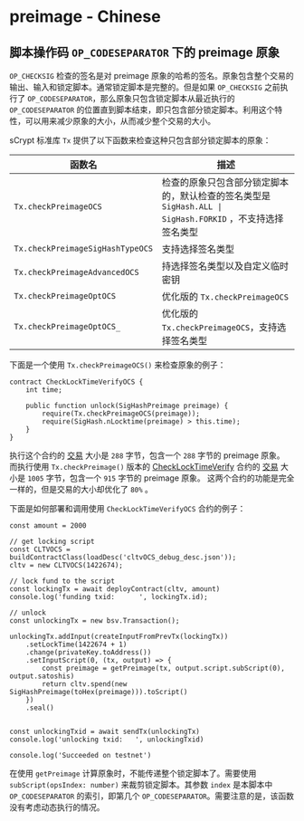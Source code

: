 # preimage - Chinese

## 脚本操作码 `OP_CODESEPARATOR` 下的 preimage 原象

`OP_CHECKSIG` 检查的签名是对 preimage 原象的哈希的签名。原象包含整个交易的输出、输入和锁定脚本。通常锁定脚本是完整的。但是如果 `OP_CHECKSIG` 之前执行了 `OP_CODESEPARATOR`，那么原象只包含锁定脚本从最近执行的 `OP_CODESEPARATOR` 的位置直到脚本结束，即只包含部分锁定脚本。利用这个特性，可以用来减少原象的大小，从而减少整个交易的大小。

sCrypt 标准库 `Tx` 提供了以下函数来检查这种只包含部分锁定脚本的原象：

| 函数名                              | 描述                                                                    |
| -------------------------------- | --------------------------------------------------------------------- |
| `Tx.checkPreimageOCS`            | 检查的原象只包含部分锁定脚本的，默认检查的签名类型是 `SigHash.ALL \| SigHash.FORKID` ，不支持选择签名类型 |
| `Tx.checkPreimageSigHashTypeOCS` | 支持选择签名类型                                                              |
| `Tx.checkPreimageAdvancedOCS`    | 持选择签名类型以及自定义临时密钥                                                      |
| `Tx.checkPreimageOptOCS`         | 优化版的 `Tx.checkPreimageOCS`                                            |
| `Tx.checkPreimageOptOCS_`        | 优化版的 `Tx.checkPreimageOCS`，支持选择签名类型                                   |

下面是一个使用 `Tx.checkPreimageOCS()` 来检查原象的例子：

```
contract CheckLockTimeVerifyOCS {
    int time;

    public function unlock(SigHashPreimage preimage) {
        require(Tx.checkPreimageOCS(preimage));
        require(SigHash.nLocktime(preimage) > this.time);
    }
}
```

执行这个合约的 [交易](https://classic-test.whatsonchain.com/tx/430b65cde01692579be1159077c7c09b29f96aa654771301dbae5d6e602b2284) 大小是 `288` 字节，包含一个 `288` 字节的 preimage 原象。 而执行使用 `Tx.checkPreimage()` 版本的 [CheckLockTimeVerify](https://github.com/sCrypt-Inc/boilerplate/blob/master/contracts/cltv.scrypt) 合约的 [交易](https://classic-test.whatsonchain.com/tx/7b72fc1e8cc8229d9c54675bf1011ec96291257927e989e53d98a3130f2d9248) 大小是 `1005` 字节，包含一个 `915` 字节的 preimage 原象。 这两个合约的功能是完全一样的，但是交易的大小却优化了 `80%` 。

下面是如何部署和调用使用 `CheckLockTimeVerifyOCS` 合约的例子：

```
const amount = 2000

// get locking script
const CLTVOCS = buildContractClass(loadDesc('cltvOCS_debug_desc.json'));
cltv = new CLTVOCS(1422674);

// lock fund to the script
const lockingTx = await deployContract(cltv, amount)
console.log('funding txid:      ', lockingTx.id);

// unlock
const unlockingTx = new bsv.Transaction();

unlockingTx.addInput(createInputFromPrevTx(lockingTx))
    .setLockTime(1422674 + 1)
    .change(privateKey.toAddress())
    .setInputScript(0, (tx, output) => {
        const preimage = getPreimage(tx, output.script.subScript(0), output.satoshis)
        return cltv.spend(new SigHashPreimage(toHex(preimage))).toScript()
    })
    .seal()


const unlockingTxid = await sendTx(unlockingTx)
console.log('unlocking txid:   ', unlockingTxid)

console.log('Succeeded on testnet')
```

在使用 `getPreimage` 计算原象时，不能传递整个锁定脚本了。需要使用 `subScript(opsIndex: number)` 来裁剪锁定脚本。其参数 `index` 是本脚本中 `OP_CODESEPARATOR` 的索引，即第几个 `OP_CODESEPARATOR`。需要注意的是，该函数没有考虑动态执行的情况。
